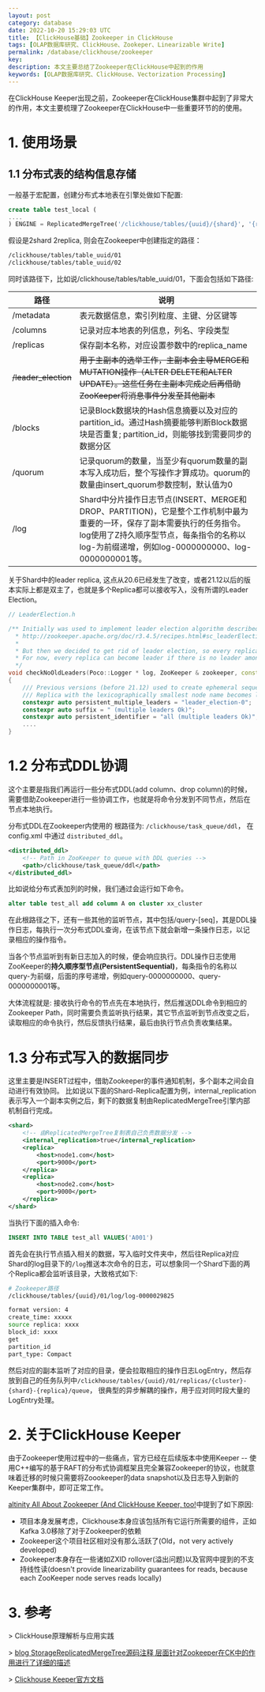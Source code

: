 ```yaml
---
layout: post
category: database
date: 2022-10-20 15:29:03 UTC
title: 【ClickHouse基础】Zookeeper in ClickHouse
tags: [OLAP数据库研究、ClickHouse、Zookeper、Linearizable Write]
permalink: /database/clickhouse/zookeeper
key:
description: 本文主要总结了Zookeeper在ClickHouse中起到的作用
keywords: [OLAP数据库研究、ClickHouse、Vectorization Processing]
---
```


在ClickHouse Keeper出现之前，Zookeeper在ClickHouse集群中起到了非常大的作用，本文主要梳理了Zookeeper在ClickHouse中一些重要环节的的使用。

# 1. 使用场景

## 1.1 分布式表的结构信息存储

一般基于宏配置，创建分布式本地表在引擎处做如下配置:

```sql
create table test_local (
....
) ENGINE = ReplicatedMergeTree('/clickhouse/tables/{uuid}/{shard}', '{replica}')
```

假设是2shard 2replica, 则会在Zookeeper中创建指定的路径：

```bash
/clickhouse/tables/table_uuid/01
/clickhouse/tables/table_uuid/02
```

同时该路径下，比如说/clickhouse/tables/table_uuid/01，下面会包括如下路径:

| 路径                 | 说明                                                         |
| -------------------- | ------------------------------------------------------------ |
| /metadata            | 表元数据信息，索引列粒度、主键、分区键等                     |
| /columns             | 记录对应本地表的列信息，列名、字段类型                       |
| /replicas            | 保存副本名称，对应设置参数中的replica_name                   |
| ~~/leader_election~~ | ~~用于主副本的选举工作，主副本会主导MERGE和MUTATION操作（ALTER DELETE和ALTER UPDATE）。这些任务在主副本完成之后再借助ZooKeeper将消息事件分发至其他副本~~ |
| /blocks              | 记录Block数据块的Hash信息摘要以及对应的partition_id。通过Hash摘要能够判断Block数据块是否重复; partition_id，则能够找到需要同步的数据分区 |
| /quorum              | 记录quorum的数量，当至少有quorum数量的副本写入成功后，整个写操作才算成功。quorum的数量由insert_quorum参数控制，默认值为0 |
| /log                 | Shard中分片操作日志节点(INSERT、MERGE和DROP、PARTITION)，它是整个工作机制中最为重要的一环，保存了副本需要执行的任务指令。log使用了Z持久顺序型节点，每条指令的名称以log-为前缀递增，例如log-0000000000、log-0000000001等。 |

关于Shard中的leader replica, 这点从20.6已经发生了改变，或者21.12以后的版本实际上都是双主了，也就是多个Replica都可以接收写入，没有所谓的Leader Election。

```c++
// LeaderElection.h

/** Initially was used to implement leader election algorithm described here:
  * http://zookeeper.apache.org/doc/r3.4.5/recipes.html#sc_leaderElection
  *
  * But then we decided to get rid of leader election, so every replica can become leader.
  * For now, every replica can become leader if there is no leader among replicas with old version.
  */
void checkNoOldLeaders(Poco::Logger * log, ZooKeeper & zookeeper, const String path)
{
    /// Previous versions (before 21.12) used to create ephemeral sequential node path/leader_election-
    /// Replica with the lexicographically smallest node name becomes leader (before 20.6) or enables multi-leader mode (since 20.6)
    constexpr auto persistent_multiple_leaders = "leader_election-0";   /// Less than any sequential node
    constexpr auto suffix = " (multiple leaders Ok)";
    constexpr auto persistent_identifier = "all (multiple leaders Ok)";
    ....
}
```

# 1.2 分布式DDL协调

这个主要是指我们再运行一些分布式DDL(add column、drop column)的时候，需要借助Zookeeper进行一些协调工作，也就是将命令分发到不同节点，然后在节点本地执行。

分布式DDL在Zookeeper内使用的 根路径为:   `/clickhouse/task_queue/ddl`， 在config.xml 中通过 `distributed_ddl`。

```xml
<distributed_ddl>
	<!-- Path in ZooKeeper to queue with DDL queries -->
	<path>/clickhouse/task_queue/ddl</path>
</distributed_ddl>
```

比如说给分布式表加列的时候，我们通过会运行如下命令。

```sql
alter table test_all add column A on cluster xx_cluster
```

在此根路径之下，还有一些其他的监听节点，其中包括/query-[seq]，其是DDL操作日志，每执行一次分布式DDL查询，在该节点下就会新增一条操作日志，以记录相应的操作指令。

当各个节点监听到有新日志加入的时候，便会响应执行。DDL操作日志使用ZooKeeper的**持久顺序型节点(PersistentSequential)**，每条指令的名称以query-为前缀，后面的序号递增，例如query-0000000000、query-0000000001等。

大体流程就是:  接收执行命令的节点先在本地执行，然后推送DDL命令到相应的Zookeeper Path，同时需要负责监听执行结果，其它节点监听到节点改变之后，读取相应的命令执行，然后反馈执行结果，最后由执行节点负责收集结果。

# 1.3 分布式写入的数据同步

这里主要是INSERT过程中，借助Zookeeper的事件通知机制，多个副本之间会自动进行有效协同。 比如说以下面的Shard-Replica配置为例，internal_replication表示写入一个副本实例之后，剩下的数据复制由ReplicatedMergeTree引擎内部机制自行完成。

```xml
<shard>
    <!-- 由ReplicatedMergeTree复制表自己负责数据分发 -->
    <internal_replication>true</internal_replication>
	<replica>
		<host>node1.com</host>
		<port>9000</port>
	</replica>
	<replica>
		<host>node2.com</host>
		<port>9000</port>
	</replica>
</shard>
```

当执行下面的插入命令:

```sql
INSERT INTO TABLE test_all VALUES('A001')
```

首先会在执行节点插入相关的数据，写入临时文件夹中，然后往Replica对应Shard的log目录下的`/log`推送本次命令的日志，可以想象同一个Shard下面的两个Replica都会监听该目录，大致格式如下:

```bash
# Zookeeper路径
/clickhouse/tables/{uuid}/01/log/log-0000029825

format version: 4
create_time: xxxxx
source replica: xxxx
block_id: xxxx
get
partition_id
part_type: Compact
```

然后对应的副本监听了对应的目录，便会拉取相应的操作日志LogEntry，然后存放到自己的任务队列中`/clickhouse/tables/{uuid}/01/replicas/{cluster}-{shard}-{replica}/queue`，
很典型的异步解耦的操作，用于应对同时段大量的LogEntry处理。

# 2. 关于ClickHouse Keeper

由于Zookeeper使用过程中的一些痛点，官方已经在后续版本中使用Keeper -- 使用C++编写的基于RAFT的分布式协调框架且完全兼容Zookeeper的协议，也就意味着迁移的时候只需要将Zoookeeper的data snapshot以及日志导入到新的Keeper集群中，即可正常工作。

[altinity All About Zookeeper (And ClickHouse Keeper, too!](https://altinity.com/presentations/all-about-zookeeper-and-clickhouse-keeper-too-2)中提到了如下原因:

+ 项目本身发展考虑，Clickhouse本身应该包括所有它运行所需要的组件，正如Kafka 3.0移除了对于Zookeeper的依赖
+ Zookeeper这个项目社区相对没有那么活跃了(Old，not very actively developed)
+ Zookeeper本身存在一些诸如ZXID rollover(溢出问题)以及官网中提到的不支持线性读(doesn't provide linearizability guarantees for reads, because each ZooKeeper node serves reads locally)

# 3. 参考

\>  ClickHouse原理解析与应用实践

\>  [blog StorageReplicatedMergeTree源码注释 层面针对Zookeeper在CK中的作用进行了详细的描述]( https://clickhouse.com/codebrowser/ClickHouse/src/Storages/StorageReplicatedMergeTree.h.html )

\>  [Clickhouse Keeper官方文档](https://clickhouse.com/docs/en/operations/clickhouse-keeper/)

